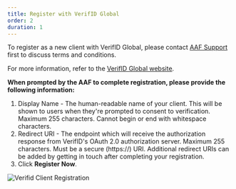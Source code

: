 ```yaml
---
title: Register with VerifID Global
order: 2
duration: 1
---
```


To register as a new client with VerifID Global, please contact [AAF Support](mailto:support@aaf.edu.au) first to
discuss terms and conditions.

For more information, refer to the [VerifID Global website](https://verifid.com.au/#focus).

**When prompted by the AAF to complete registration, please provide the following information:**
1. Display Name - The human-readable name of your client. This will be shown to users when they're prompted to consent to verification. Maximum 255 characters. Cannot begin or end with whitespace characters.
2. Redirect URI - The endpoint which will receive the authorization response from VerifID's OAuth 2.0 authorization server. Maximum 255 characters. Must be a secure (https://) URI. Additional redirect URIs can be added by getting in touch after completing your registration.
3. Click **Register Now**.

![Verifid Client Registration](/assets/images/verifid-client-registration.png)